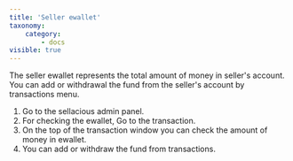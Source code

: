 ```yaml
---
title: 'Seller ewallet'
taxonomy:
    category:
        - docs
visible: true
---
```


The seller ewallet represents the total amount of money in seller's account. You can add or withdrawal the fund from the seller's account by transactions menu.
1. Go to the sellacious admin panel.
2. For checking the ewallet, Go to the transaction.
3. On the top of the transaction window you can check the amount of money in ewallet.
4. You can add or withdraw the fund from transactions.